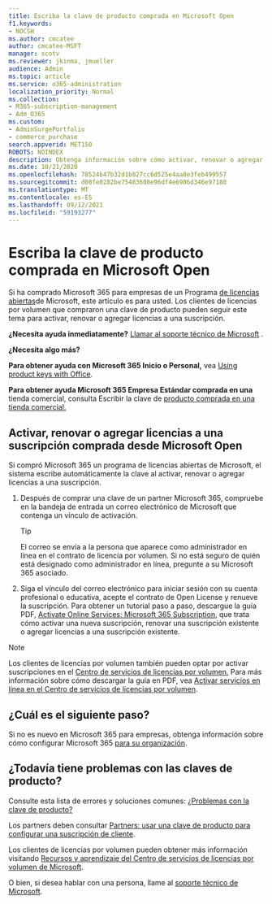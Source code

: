 ```yaml
---
title: Escriba la clave de producto comprada en Microsoft Open
f1.keywords:
- NOCSH
ms.author: cmcatee
author: cmcatee-MSFT
manager: scotv
ms.reviewer: jkinma, jmueller
audience: Admin
ms.topic: article
ms.service: o365-administration
localization_priority: Normal
ms.collection:
- M365-subscription-management
- Adm_O365
ms.custom:
- AdminSurgePortfolio
- commerce_purchase
search.appverid: MET150
ROBOTS: NOINDEX
description: Obtenga información sobre cómo activar, renovar o agregar licencias a una suscripción Microsoft 365 para empresas.
ms.date: 10/21/2020
ms.openlocfilehash: 78524b47b32d1b827cc6d525e4aa8e3feb499557
ms.sourcegitcommit: d08fe0282be75483608e96df4e6986d346e97180
ms.translationtype: MT
ms.contentlocale: es-ES
ms.lasthandoff: 09/12/2021
ms.locfileid: "59193277"
---
```

# <a name="enter-your-product-key-purchased-from-microsoft-open"></a>Escriba la clave de producto comprada en Microsoft Open

Si ha comprado Microsoft 365 para empresas de un Programa [de licencias abiertas](https://go.microsoft.com/fwlink/p/?LinkID=613298)de Microsoft, este artículo es para usted. Los clientes de licencias por volumen que compraron una clave de producto pueden seguir este tema para activar, renovar o agregar licencias a una suscripción.
  
 **¿Necesita ayuda inmediatamente?** [Llamar al soporte técnico de Microsoft](..//business-video/get-help-support.md) . 
  
 **¿Necesita algo más?**
 
 **Para obtener ayuda con Microsoft 365 Inicio o Personal,** vea [Using product keys with Office](https://support.microsoft.com/office/12a5763a-d45c-4685-8c95-a44500213759.aspx).
  
 **Para obtener ayuda Microsoft 365 Empresa Estándar comprada en una** tienda comercial, consulta Escribir la clave de [producto comprada en una tienda comercial.](enter-your-product-key.md) 
  
## <a name="activate-renew-or-add-licenses-to-a-subscription-purchased-from-microsoft-open"></a>Activar, renovar o agregar licencias a una suscripción comprada desde Microsoft Open

Si compró Microsoft 365 un programa de licencias abiertas de Microsoft, el sistema escribe automáticamente la clave al activar, renovar o agregar licencias a una suscripción.
  
1. Después de comprar una clave de un partner Microsoft 365, compruebe en la bandeja de entrada un correo electrónico de Microsoft que contenga un vínculo de activación.
    
    > [!TIP]
    >  El correo se envía a la persona que aparece como administrador en línea en el contrato de licencia por volumen. Si no está seguro de quién está designado como administrador en línea, pregunte a su Microsoft 365 asociado. 
  
2. Siga el vínculo del correo electrónico para iniciar sesión con su cuenta profesional o educativa, acepte el contrato de Open License y renueve la suscripción. Para obtener un tutorial paso a paso, descargue la guía PDF, [Activate Online Services: Microsoft 365 Subscription](https://go.microsoft.com/fwlink/p/?LinkId=618100), que trata cómo activar una nueva suscripción, renovar una suscripción existente o agregar licencias a una suscripción existente.
    
> [!NOTE]
> Los clientes de licencias por volumen también pueden optar por activar suscripciones en el [Centro de servicios de licencias por volumen.](https://go.microsoft.com/fwlink/p/?LinkID=282016) Para más información sobre cómo descargar la guía en PDF, vea [Activar servicios en línea en el Centro de servicios de licencias por volumen](https://go.microsoft.com/fwlink/p/?LinkId=618096). 
  
## <a name="whats-next"></a>¿Cuál es el siguiente paso?

Si no es nuevo en Microsoft 365 para empresas, obtenga información sobre cómo configurar Microsoft 365 [para su organización](../admin/setup/setup.md).
  
## <a name="still-having-trouble-with-product-keys"></a>¿Todavía tiene problemas con las claves de producto?

Consulte esta lista de errores y soluciones comunes: [¿Problemas con la clave de producto?](product-key-errors-and-solutions.md)
  
Los partners deben consultar [Partners: usar una clave de producto para configurar una suscripción de cliente](https://support.microsoft.com/office/cf22c50f-95c9-4fa2-b959-c264de256d40).
  
Los clientes de licencias por volumen pueden obtener más información visitando [Recursos y aprendizaje del Centro de servicios de licencias por volumen de Microsoft](https://go.microsoft.com/fwlink/p/?LinkId=618103).
  
O bien, si desea hablar con una persona, llame al [soporte técnico de Microsoft](../business-video/get-help-support.md).
